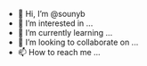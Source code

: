 - 👋 Hi, I’m @sounyb
- 👀 I’m interested in ...
- 🌱 I’m currently learning ...
- 💞️ I’m looking to collaborate on ...
- 📫 How to reach me ...

<!---
sounyb/sounyb is a ✨ special ✨ repository because its `README.md` (this file) appears on your GitHub profile.
You can click the Preview link to take a look at your changes.
--->
